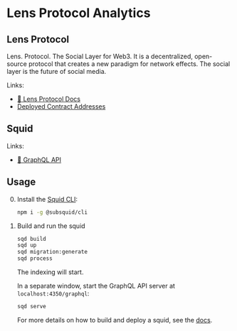 # Lens Protocol Analytics

## Lens Protocol

Lens. Protocol. The Social Layer for Web3. It is a decentralized, open-source protocol that creates a new paradigm for network effects. The social layer is the future of social media.

Links:
 - [🌿 Lens Protocol Docs](https://docs.lens.xyz/docs)
 - [Deployed Contract Addresses](https://docs.lens.xyz/docs/deployed-contract-addresses)

## Squid

Links:
 - [🦑 GraphQL API](https://squid.subsquid.io/lens-protocol-analytics/v/v3/graphql)

## Usage

0. Install the [Squid CLI](https://docs.subsquid.io/squid-cli/):

    ```sh
    npm i -g @subsquid/cli
    ```

1. Build and run the squid

    ```bash
    sqd build
    sqd up
    sqd migration:generate
    sqd process
    ```
    The indexing will start.

    In a separate window, start the GraphQL API server at `localhost:4350/graphql`:
    ```bash
    sqd serve
    ```

    For more details on how to build and deploy a squid, see the [docs](https://docs.subsquid.io).

